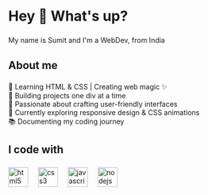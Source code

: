 <h1 align="left">Hey 👋 What's up?</h1>

###

<p align="left">My name is Sumit and I'm a WebDev, from India</p>

###

<h2 align="left">About me</h2>

###

<p align="left">🌱 Learning HTML & CSS | Creating web magic ✨  <br>🔨 Building projects one div at a time  <br>🎨 Passionate about crafting user-friendly interfaces  <br>🚀 Currently exploring responsive design & CSS animations  <br>📚 Documenting my coding journey</p>

###

<h2 align="left">I code with</h2>

###

<div align="left">
  <img src="https://cdn.jsdelivr.net/gh/devicons/devicon/icons/html5/html5-original.svg" height="40" alt="html5 logo"  />
  <img width="12" />
  <img src="https://cdn.jsdelivr.net/gh/devicons/devicon/icons/css3/css3-original.svg" height="40" alt="css3 logo"  />
  <img width="12" />
  <img src="https://cdn.jsdelivr.net/gh/devicons/devicon/icons/javascript/javascript-original.svg" height="40" alt="javascript logo"  />
  <img width="12" />
  <img src="https://cdn.jsdelivr.net/gh/devicons/devicon/icons/nodejs/nodejs-original.svg" height="40" alt="nodejs logo"  />
</div>

###


###
